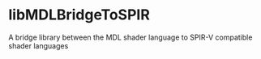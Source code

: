 # libMDLBridgeToSPIR
A bridge library between the MDL shader language to SPIR-V compatible shader languages
